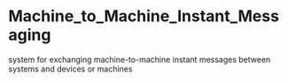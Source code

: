 # Machine_to_Machine_Instant_Messaging
system for exchanging machine-to-machine instant messages between systems and devices or machines
